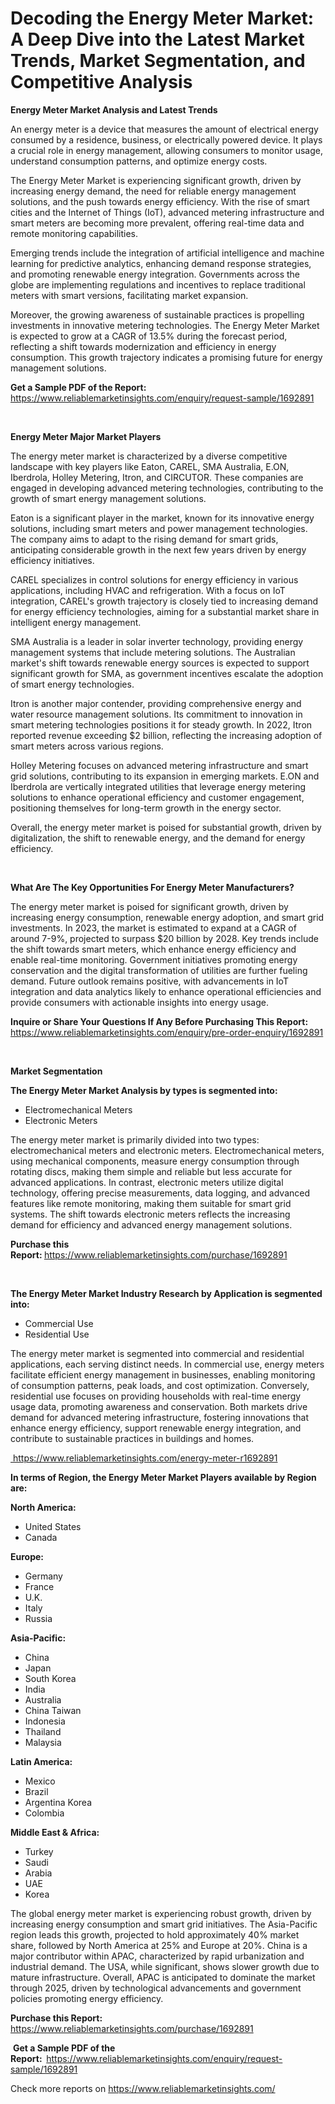 <p><h1>Decoding the Energy Meter Market: A Deep Dive into the Latest Market Trends, Market Segmentation, and Competitive Analysis</h1></p><p><strong>Energy Meter Market Analysis and Latest Trends</strong></p>
<p><p>An energy meter is a device that measures the amount of electrical energy consumed by a residence, business, or electrically powered device. It plays a crucial role in energy management, allowing consumers to monitor usage, understand consumption patterns, and optimize energy costs.</p><p>The Energy Meter Market is experiencing significant growth, driven by increasing energy demand, the need for reliable energy management solutions, and the push towards energy efficiency. With the rise of smart cities and the Internet of Things (IoT), advanced metering infrastructure and smart meters are becoming more prevalent, offering real-time data and remote monitoring capabilities.</p><p>Emerging trends include the integration of artificial intelligence and machine learning for predictive analytics, enhancing demand response strategies, and promoting renewable energy integration. Governments across the globe are implementing regulations and incentives to replace traditional meters with smart versions, facilitating market expansion. </p><p>Moreover, the growing awareness of sustainable practices is propelling investments in innovative metering technologies. The Energy Meter Market is expected to grow at a CAGR of 13.5% during the forecast period, reflecting a shift towards modernization and efficiency in energy consumption. This growth trajectory indicates a promising future for energy management solutions.</p></p>
<p><strong>Get a Sample PDF of the Report:&nbsp;</strong> <a href="https://www.reliablemarketinsights.com/enquiry/request-sample/1692891?utm_campaign=2282&utm_medium=2&utm_source=Github&utm_content=ia&utm_term=16022025&utm_id=energy-meter">https://www.reliablemarketinsights.com/enquiry/request-sample/1692891</a></p>
<p>&nbsp;</p>
<p><strong>Energy Meter Major Market Players</strong></p>
<p><p>The energy meter market is characterized by a diverse competitive landscape with key players like Eaton, CAREL, SMA Australia, E.ON, Iberdrola, Holley Metering, Itron, and CIRCUTOR. These companies are engaged in developing advanced metering technologies, contributing to the growth of smart energy management solutions.</p><p>Eaton is a significant player in the market, known for its innovative energy solutions, including smart meters and power management technologies. The company aims to adapt to the rising demand for smart grids, anticipating considerable growth in the next few years driven by energy efficiency initiatives.</p><p>CAREL specializes in control solutions for energy efficiency in various applications, including HVAC and refrigeration. With a focus on IoT integration, CAREL's growth trajectory is closely tied to increasing demand for energy efficiency technologies, aiming for a substantial market share in intelligent energy management.</p><p>SMA Australia is a leader in solar inverter technology, providing energy management systems that include metering solutions. The Australian market's shift towards renewable energy sources is expected to support significant growth for SMA, as government incentives escalate the adoption of smart energy technologies.</p><p>Itron is another major contender, providing comprehensive energy and water resource management solutions. Its commitment to innovation in smart metering technologies positions it for steady growth. In 2022, Itron reported revenue exceeding $2 billion, reflecting the increasing adoption of smart meters across various regions.</p><p>Holley Metering focuses on advanced metering infrastructure and smart grid solutions, contributing to its expansion in emerging markets. E.ON and Iberdrola are vertically integrated utilities that leverage energy metering solutions to enhance operational efficiency and customer engagement, positioning themselves for long-term growth in the energy sector.</p><p>Overall, the energy meter market is poised for substantial growth, driven by digitalization, the shift to renewable energy, and the demand for energy efficiency.</p></p>
<p>&nbsp;</p>
<p><strong>What Are The Key Opportunities For Energy Meter Manufacturers?</strong></p>
<p><p>The energy meter market is poised for significant growth, driven by increasing energy consumption, renewable energy adoption, and smart grid investments. In 2023, the market is estimated to expand at a CAGR of around 7-9%, projected to surpass $20 billion by 2028. Key trends include the shift towards smart meters, which enhance energy efficiency and enable real-time monitoring. Government initiatives promoting energy conservation and the digital transformation of utilities are further fueling demand. Future outlook remains positive, with advancements in IoT integration and data analytics likely to enhance operational efficiencies and provide consumers with actionable insights into energy usage.</p></p>
<p><strong>Inquire or Share Your Questions If Any Before Purchasing This Report:</strong> <a href="https://www.reliablemarketinsights.com/enquiry/pre-order-enquiry/1692891?utm_campaign=2282&utm_medium=2&utm_source=Github&utm_content=ia&utm_term=16022025&utm_id=energy-meter">https://www.reliablemarketinsights.com/enquiry/pre-order-enquiry/1692891</a></p>
<p>&nbsp;</p>
<p><strong>Market Segmentation</strong></p>
<p><strong>The Energy Meter Market Analysis by types is segmented into:</strong></p>
<p><ul><li>Electromechanical Meters</li><li>Electronic Meters</li></ul></p>
<p><p>The energy meter market is primarily divided into two types: electromechanical meters and electronic meters. Electromechanical meters, using mechanical components, measure energy consumption through rotating discs, making them simple and reliable but less accurate for advanced applications. In contrast, electronic meters utilize digital technology, offering precise measurements, data logging, and advanced features like remote monitoring, making them suitable for smart grid systems. The shift towards electronic meters reflects the increasing demand for efficiency and advanced energy management solutions.</p></p>
<p><strong>Purchase this Report:&nbsp;</strong><a href="https://www.reliablemarketinsights.com/purchase/1692891?utm_campaign=2282&utm_medium=2&utm_source=Github&utm_content=ia&utm_term=16022025&utm_id=energy-meter">https://www.reliablemarketinsights.com/purchase/1692891</a></p>
<p>&nbsp;</p>
<p><strong>The Energy Meter Market Industry Research by Application is segmented into:</strong></p>
<p><ul><li>Commercial Use</li><li>Residential Use</li></ul></p>
<p><p>The energy meter market is segmented into commercial and residential applications, each serving distinct needs. In commercial use, energy meters facilitate efficient energy management in businesses, enabling monitoring of consumption patterns, peak loads, and cost optimization. Conversely, residential use focuses on providing households with real-time energy usage data, promoting awareness and conservation. Both markets drive demand for advanced metering infrastructure, fostering innovations that enhance energy efficiency, support renewable energy integration, and contribute to sustainable practices in buildings and homes.</p></p>
<p><a href="https://www.reliablemarketinsights.com/energy-meter-r1692891?utm_campaign=2282&utm_medium=2&utm_source=Github&utm_content=ia&utm_term=16022025&utm_id=energy-meter">&nbsp;https://www.reliablemarketinsights.com/energy-meter-r1692891</a></p>
<p><strong>In terms of Region, the Energy Meter Market Players available by Region are:</strong></p>
<p>
    <p> <strong> North America: </strong>
        <ul>
            <li>United States</li>
            <li>Canada</li>
        </ul>
        </p> 
    <p> <strong> Europe: </strong>
        <ul>
            <li>Germany</li>
            <li>France</li>
            <li>U.K.</li>
            <li>Italy</li>
            <li>Russia</li>
        </ul>
        </p> 
    <p> <strong> Asia-Pacific: </strong>
        <ul>
            <li>China</li>
            <li>Japan</li>
            <li>South Korea</li>
            <li>India</li>
            <li>Australia</li>
            <li>China Taiwan</li>
            <li>Indonesia</li>
            <li>Thailand</li>
            <li>Malaysia</li>
        </ul>
        </p> 
    <p> <strong> Latin America: </strong>
        <ul>
            <li>Mexico</li>
            <li>Brazil</li>
            <li>Argentina Korea</li>
            <li>Colombia</li>
        </ul>
        </p> 
    <p> <strong> Middle East & Africa: </strong>
        <ul>
            <li>Turkey</li>
            <li>Saudi</li>
            <li>Arabia</li>
            <li>UAE</li>
            <li>Korea</li>
        </ul>
    </p>
    </p>
<p><p>The global energy meter market is experiencing robust growth, driven by increasing energy consumption and smart grid initiatives. The Asia-Pacific region leads this growth, projected to hold approximately 40% market share, followed by North America at 25% and Europe at 20%. China is a major contributor within APAC, characterized by rapid urbanization and industrial demand. The USA, while significant, shows slower growth due to mature infrastructure. Overall, APAC is anticipated to dominate the market through 2025, driven by technological advancements and government policies promoting energy efficiency.</p></p>
<p><strong>Purchase this Report: </strong><a href="https://www.reliablemarketinsights.com/purchase/1692891?utm_campaign=2282&utm_medium=2&utm_source=Github&utm_content=ia&utm_term=16022025&utm_id=energy-meter">https://www.reliablemarketinsights.com/purchase/1692891</a></p>
<p>&nbsp;<strong>Get a Sample PDF of the Report:&nbsp;&nbsp;</strong><a href="https://www.reliablemarketinsights.com/enquiry/request-sample/1692891?utm_campaign=2282&utm_medium=2&utm_source=Github&utm_content=ia&utm_term=16022025&utm_id=energy-meter">https://www.reliablemarketinsights.com/enquiry/request-sample/1692891</a></p>
<p><strong></strong></p>
<p>Check more reports on <a href="https://www.reliablemarketinsights.com/?utm_campaign=2282&utm_medium=2&utm_source=Github&utm_content=ia&utm_term=16022025&utm_id=energy-meter">https://www.reliablemarketinsights.com/</a></p>